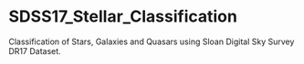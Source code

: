 # SDSS17_Stellar_Classification
Classification of Stars, Galaxies and Quasars using Sloan Digital Sky Survey DR17 Dataset.

